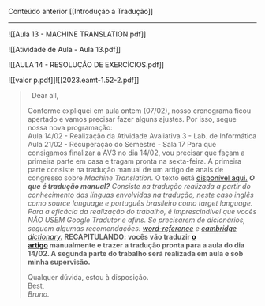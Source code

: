 Conteúdo anterior [[Introdução a Tradução]]

---
![[Aula 13 - MACHINE TRANSLATION.pdf]]


![[Atividade de Aula - Aula 13.pdf]]

![[AULA 14 - RESOLUÇÃO DE EXERCÍCIOS.pdf]]

![[valor p.pdf]]![[2023.eamt-1.52-2.pdf]]

>   Dear all,  
>   
> Conforme expliquei em aula ontem (07/02), nosso cronograma ficou apertado e vamos precisar fazer alguns ajustes. Por isso, segue nossa nova programação:  
> Aula 14/02 - Realização da Atividade Avaliativa 3 - Lab. de Informática  
> Aula 21/02 - Recuperação do Semestre - Sala 17 Para que consigamos finalizar a AV3 no dia 14/02, vou precisar que façam a primeira parte em casa e tragam pronta na sexta-feira. A primeira parte consiste na tradução manual de um artigo de anais de congresso sobre _Machine Translation._ O texto está [disponível aqui.](https://aclanthology.org/2024.eamt-2.14.pdf) _**O que é tradução manual?** Consiste na tradução realizada a partir do conhecimento das línguas envolvidas na tradução, neste caso inglês como source language e português brasileiro como target language. Para a eficácia da realização do trabalho, é imprescindível que vocês NÃO USEM Google Tradutor e afins. Se precisarem de dicionários, seguem algumas recomendações: [word-reference](https://www.wordreference.com/) e [cambridge dictionary.](https://dictionary.cambridge.org/pt/)_ **RECAPITULANDO: vocês vão traduzir [o artigo](https://aclanthology.org/2024.eamt-2.14.pdf) manualmente e trazer a tradução pronta para a aula do dia 14/02. A segunda parte do trabalho será realizada em aula e sob minha supervisão.**   
>   
> Qualquer dúvida, estou à disposição.  
> Best,  
> _Bruno._

